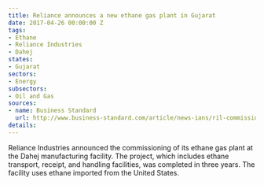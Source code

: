 ```yaml
---
title: Reliance announces a new ethane gas plant in Gujarat
date: 2017-04-26 00:00:00 Z
tags:
- Ethane
- Reliance Industries
- Dahej
states:
- Gujarat
sectors:
- Energy
subsectors:
- Oil and Gas
sources:
- name: Business Standard
  url: http://www.business-standard.com/article/news-ians/ril-commissions-giant-ethane-project-in-gujarat-117041901098_1.html
details: 
---
```


Reliance Industries announced the commissioning of its ethane gas plant at the Dahej manufacturing facility. The project, which includes ethane transport, receipt, and handling facilities, was completed in three years. The facility uses ethane imported from the United States.

